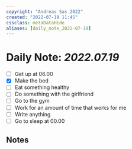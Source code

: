 ```yaml
---
copyright: "Andreas Sas 2022"
created: "2022-07-19 11:45"
cssclass: metaDataHide
aliases: [daily_note_2022-07-19]
---
```


# Daily Note: *2022.07.19*

- [ ] Get up at 06.00
- [x] Make the bed
- [ ] Eat something healthy
- [ ] Do something with the girlfriend
- [ ] Go to the gym
- [ ] Work for an amount of time that works for me
- [ ] Write anything
- [ ] Go to sleep at 00.00

## Notes
